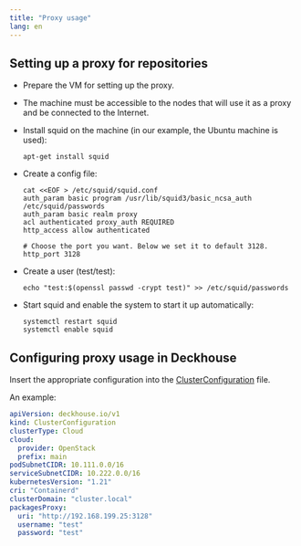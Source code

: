 ```yaml
---
title: "Proxy usage"
lang: en
---
```


## Setting up a proxy for repositories

* Prepare the VM for setting up the proxy.
* The machine must be accessible to the nodes that will use it as a proxy and be connected to the Internet.
* Install squid on the machine (in our example, the Ubuntu machine is used):

  ```shell
  apt-get install squid
  ```

* Create a config file:

  ```shell
  cat <<EOF > /etc/squid/squid.conf
  auth_param basic program /usr/lib/squid3/basic_ncsa_auth /etc/squid/passwords
  auth_param basic realm proxy
  acl authenticated proxy_auth REQUIRED
  http_access allow authenticated
  
  # Choose the port you want. Below we set it to default 3128.
  http_port 3128
  ```

* Create a user (test/test):

  ```shell
  echo "test:$(openssl passwd -crypt test)" >> /etc/squid/passwords
  ```

* Start squid and enable the system to start it up automatically:

  ```shell
  systemctl restart squid
  systemctl enable squid
  ```

## Configuring proxy usage in Deckhouse

Insert the appropriate configuration into the [ClusterConfiguration](../../candi/openapi/cluster_configuration.yaml) file.

An example:

```yaml
apiVersion: deckhouse.io/v1
kind: ClusterConfiguration
clusterType: Cloud
cloud:
  provider: OpenStack
  prefix: main
podSubnetCIDR: 10.111.0.0/16
serviceSubnetCIDR: 10.222.0.0/16
kubernetesVersion: "1.21"
cri: "Containerd"
clusterDomain: "cluster.local"
packagesProxy:
  uri: "http://192.168.199.25:3128"
  username: "test"
  password: "test"
```
